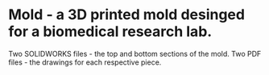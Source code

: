 # Mold - a 3D printed mold desinged for a biomedical research lab.

Two SOLIDWORKS files - the top and bottom sections of the mold.
Two PDF files - the drawings for each respective piece.
